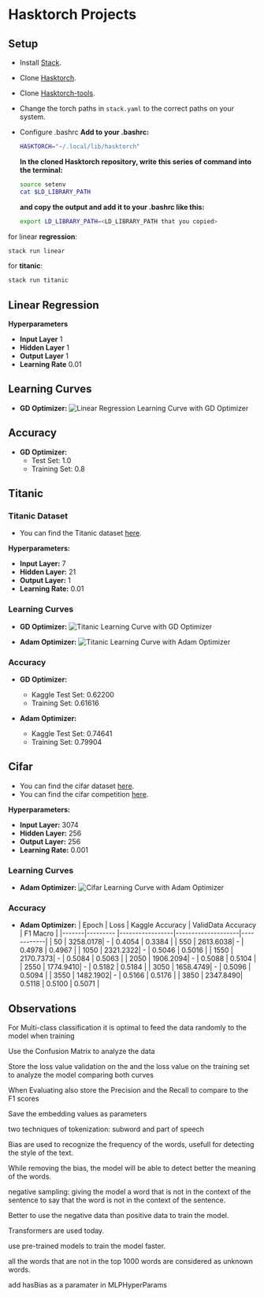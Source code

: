 # Hasktorch Projects

## Setup
- Install [Stack](https://docs.haskellstack.org/en/stable/README/).
- Clone   [Hasktorch](https://github.com/hasktorch/hasktorch.git).
- Clone   [Hasktorch-tools](https://github.com/DaisukeBekki/hasktorch-tools.git).
- Change the torch paths in `stack.yaml` to the correct paths on your system.
- Configure .bashrc
  **Add to your .bashrc:**
    ```bash
    HASKTORCH="~/.local/lib/hasktorch"
    ```

  **In the cloned Hasktorch repository, write this series of command into the terminal:**
    ```bash
    source setenv
    cat $LD_LIBRARY_PATH
    ```
  
  **and copy the output and add it to your .bashrc like this:**
    ```bash
    export LD_LIBRARY_PATH=<LD_LIBRARY_PATH that you copied>
    ```
for linear **regression**:
```bash
stack run linear
```

for **titanic**:
```bash
stack run titanic
```

## Linear Regression

**Hyperparameters**
- **Input Layer**  1
- **Hidden Layer**  1
- **Output Layer**  1
- **Learning Rate** 0.01

## Learning Curves

- **GD Optimizer:**
  ![Linear Regression Learning Curve with GD Optimizer](/app/linearRegression/curves/graph-linear-good.png)

## Accuracy
- **GD Optimizer:**
  - Test Set:     1.0
  - Training Set: 0.8

## Titanic

### Titanic Dataset
- You can find the Titanic dataset [here](https://www.kaggle.com/c/titanic/data).

**Hyperparameters:**
- **Input Layer:**   7
- **Hidden Layer:**  21
- **Output Layer:**  1
- **Learning Rate:** 0.01

### Learning Curves
- **GD Optimizer:**
  ![Titanic Learning Curve with GD Optimizer](/app/titanic-mlp/curves/graph-titanic-mse210.8436_GD.png)

- **Adam Optimizer:**
  ![Titanic Learning Curve with Adam Optimizer](/app/titanic-mlp/curves/graph-titanic-mse129.70596_Adam.png)

### Accuracy
- **GD Optimizer:**
  - Kaggle Test Set: 0.62200
  - Training Set:    0.61616

- **Adam Optimizer:**
  - Kaggle Test Set: 0.74641
  - Training Set:    0.79904

## Cifar
- You can find the cifar dataset [here](https://github.com/hasktorch/hasktorch/blob/master/hasktorch/src/Torch/Vision.hs).
- You can find the cifar competition [here](https://www.kaggle.com/competitions/cifar-10).

**Hyperparameters:**
- **Input Layer:**   3074
- **Hidden Layer:**  256
- **Output Layer:**  256
- **Learning Rate:** 0.001


### Learning Curves
- **Adam Optimizer:**
  ![Cifar Learning Curve with Adam Optimizer](/app/cifar/curves/lossCifar256x256.png)

### Accuracy
- **Adam Optimizer:**
  | Epoch | Loss     | Kaggle Accuracy | ValidData Accuracy | F1 Macro   |
  |-------|--------- |-----------------|--------------------|------------|
  | 50    | 3258.0178| -               | 0.4054             | 0.3384     |
  | 550   | 2613.6038| -               | 0.4978             | 0.4967     |
  | 1050  | 2321.2322| -               | 0.5046             | 0.5016     |
  | 1550  | 2170.7373| -               | 0.5084             | 0.5063     |
  | 2050  | 1906.2094| -               | 0.5088             | 0.5104     |
  | 2550  | 1774.9410| -               | 0.5182             | 0.5184     |
  | 3050  | 1658.4749| -               | 0.5096             | 0.5094     |
  | 3550  | 1482.1902| -               | 0.5166             | 0.5176     |
  | 3850  | 2347.8490| 0.5118          | 0.5100             | 0.5071     |

## Observations
For Multi-class classification it is optimal to feed the data randomly to the model when training

Use the Confusion Matrix to analyze the data

Store the loss value validation on the and the loss value on the training set to analyze the model comparing both curves

When Evaluating also store the Precision and the Recall to compare to the F1 scores

Save the embedding values as parameters

two techniques of tokenization: subword and part of speech

Bias are used to recognize the frequency of the words, usefull for detecting the style of the text.

While removing the bias, the model will be able to detect better the meaning of the words.

negative sampling: giving the model a word that is not in the context of the sentence to say that the word is not in the context of the sentence.

Better to use the negative data than positive data to train the model.

Transformers are used today.

use pre-trained models to train the model faster.

all the words that are not in the top 1000 words are considered as unknown words.

add hasBias as a paramater in MLPHyperParams